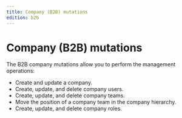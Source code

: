 ```yaml
---
title: Company (B2B) mutations
edition: b2b
---
```


# Company (B2B) mutations

The B2B company mutations allow you to perform the management operations:

* Create and update a company.
* Create, update, and delete company users.
* Create, update, and delete company teams.
* Move the position of a company team in the company hierarchy.
* Create, update, and delete company roles.
